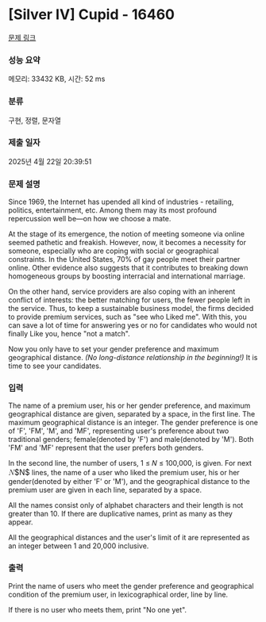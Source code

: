 # [Silver IV] Cupid - 16460 

[문제 링크](https://www.acmicpc.net/problem/16460) 

### 성능 요약

메모리: 33432 KB, 시간: 52 ms

### 분류

구현, 정렬, 문자열

### 제출 일자

2025년 4월 22일 20:39:51

### 문제 설명

<p>Since 1969, the Internet has upended all kind of industries - retailing, politics, entertainment, etc. Among them may its most profound repercussion well be—on how we choose a mate.</p>

<p>At the stage of its emergence, the notion of meeting someone via online seemed pathetic and freakish. However, now, it becomes a necessity for someone, especially who are coping with social or geographical constraints. In the United States, 70% of gay people meet their partner online. Other evidence also suggests that it contributes to breaking down homogeneous groups by boosting interracial and international marriage.</p>

<p>On the other hand, service providers are also coping with an inherent conflict of interests: the better matching for users, the fewer people left in the service. Thus, to keep a sustainable business model, the firms decided to provide premium services, such as "see who Liked me". With this, you can save a lot of time for answering yes or no for candidates who would not finally Like you, hence "not a match".</p>

<p>Now you only have to set your gender preference and maximum geographical distance. <em>(No long-distance relationship in the beginning!)</em> It is time to see your candidates.</p>

### 입력 

 <p>The name of a premium user, his or her gender preference, and maximum geographical distance are given, separated by a space, in the first line. The maximum geographical distance is an integer.  The gender preference is one of 'F', 'FM', 'M', and 'MF', representing user's preference about two traditional genders; female(denoted by 'F') and male(denoted by 'M'). Both 'FM' and 'MF' represent that the user prefers both genders.</p>

<p>In the second line, the number of users,  1 ≤ 𝑁 ≤ 100,000, is given. For next <mjx-container class="MathJax" jax="CHTML" style="font-size: 109%; position: relative;"><mjx-math class="MJX-TEX" aria-hidden="true"><mjx-mi class="mjx-i"><mjx-c class="mjx-c1D441 TEX-I"></mjx-c></mjx-mi></mjx-math><mjx-assistive-mml unselectable="on" display="inline"><math xmlns="http://www.w3.org/1998/Math/MathML"><mi>N</mi></math></mjx-assistive-mml><span aria-hidden="true" class="no-mathjax mjx-copytext">$N$</span></mjx-container> lines, the name of a user who liked the premium user, his or her gender(denoted by either 'F' or 'M'), and the geographical distance to the premium user are given in each line, separated by a space.</p>

<p>All the names consist only of alphabet characters and their length is not greater than 10. If there are duplicative names, print as many as they appear.</p>

<p>All the geographical distances and the user's limit of it are represented as an integer between 1 and 20,000 inclusive.</p>

### 출력 

 <p>Print the name of users who meet the gender preference and geographical condition of the premium user, in lexicographical order, line by line.</p>

<p>If there is no user who meets them, print "No one yet".</p>

